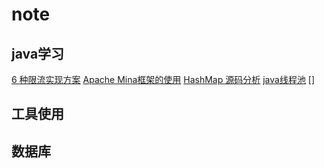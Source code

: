 # note
## java学习
 [6 种限流实现方案](https://github.com/lllpla/note/blob/master/java%E5%AD%A6%E4%B9%A0/6%20%E7%A7%8D%E9%99%90%E6%B5%81%E5%AE%9E%E7%8E%B0%E6%96%B9%E6%A1%88.md)
[Apache Mina框架的使用](https://github.com/lllpla/note/blob/master/java%E5%AD%A6%E4%B9%A0/Apache%20Mina%E6%A1%86%E6%9E%B6%E7%9A%84%E4%BD%BF%E7%94%A8.md)
[HashMap 源码分析](https://github.com/lllpla/note/blob/master/java%E5%AD%A6%E4%B9%A0/HashMap%20%E6%BA%90%E7%A0%81%E5%88%86%E6%9E%90.md)
[java线程池](https://github.com/lllpla/note/blob/master/java%E5%AD%A6%E4%B9%A0/JAVA%E7%BA%BF%E7%A8%8B%E6%B1%A0.md)
[]
## 工具使用
## 数据库